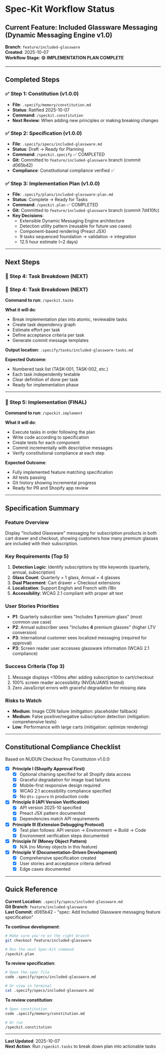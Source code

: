 # Spec-Kit Workflow Status

## Current Feature: Included Glassware Messaging (Dynamic Messaging Engine v1.0)

**Branch**: `feature/included-glassware`  
**Created**: 2025-10-07  
**Workflow Stage**: 🟢 **IMPLEMENTATION PLAN COMPLETE**

---

## Completed Steps

### ✅ Step 1: Constitution (v1.0.0)
- **File**: `.specify/memory/constitution.md`
- **Status**: Ratified 2025-10-07
- **Command**: `/speckit.constitution`
- **Next Review**: When adding new principles or making breaking changes

### ✅ Step 2: Specification (v1.0.0)
- **File**: `.specify/specs/included-glassware.md`
- **Status**: Draft → Ready for Planning
- **Command**: `/speckit.specify` ✅ COMPLETED
- **Git**: Committed to `feature/included-glassware` branch (commit d065b42)
- **Compliance**: Constitutional compliance verified ✅

### ✅ Step 3: Implementation Plan (v1.0.0)
- **File**: `.specify/plans/included-glassware-plan.md`
- **Status**: Complete → Ready for Tasks
- **Command**: `/speckit.plan` ✅ COMPLETED
- **Git**: Committed to `feature/included-glassware` branch (commit 7d410fc)
- **Key Decisions**: 
  - Extensible Dynamic Messaging Engine architecture
  - Detection utility pattern (reusable for future use cases)
  - Component-based rendering (Preact JSX)
  - 9 tasks sequenced foundation → validation → integration
  - 12.5 hour estimate (~2 days)

---

## Next Steps

### 🔵 Step 4: Task Breakdown (NEXT)

### 🔵 Step 4: Task Breakdown (NEXT)

**Command to run**: `/speckit.tasks`

**What it will do**:
- Break implementation plan into atomic, reviewable tasks
- Create task dependency graph
- Estimate effort per task
- Define acceptance criteria per task
- Generate commit message templates

**Output location**: `.specify/tasks/included-glassware-tasks.md`

**Expected Outcome**:
- Numbered task list (TASK-001, TASK-002, etc.)
- Each task independently testable
- Clear definition of done per task
- Ready for implementation phase

---

### 🔵 Step 5: Implementation (FINAL)

**Command to run**: `/speckit.implement`

**What it will do**:
- Execute tasks in order following the plan
- Write code according to specification
- Create tests for each component
- Commit incrementally with descriptive messages
- Verify constitutional compliance at each step

**Expected Outcome**:
- Fully implemented feature matching specification
- All tests passing
- Git history showing incremental progress
- Ready for PR and Shopify app review

---

## Specification Summary

### Feature Overview
Display "Included Glassware" messaging for subscription products in both cart drawer and checkout, showing customers how many premium glasses are included with their subscription.

### Key Requirements (Top 5)
1. **Detection Logic**: Identify subscriptions by title keywords (quarterly, annual, subscription)
2. **Glass Count**: Quarterly = 1 glass, Annual = 4 glasses
3. **Dual Placement**: Cart drawer + Checkout extensions
4. **Localization**: Support English and French with i18n
5. **Accessibility**: WCAG 2.1 compliant with proper alt text

### User Stories Priorities
- **P1**: Quarterly subscriber sees "Includes **1** premium glass" (most common use case)
- **P2**: Annual subscriber sees "Includes **4** premium glasses" (higher LTV conversion)
- **P3**: International customer sees localized messaging (required for approval)
- **P3**: Screen reader user accesses glassware information (WCAG 2.1 compliance)

### Success Criteria (Top 3)
1. Message displays <100ms after adding subscription to cart/checkout
2. 100% screen reader accessibility (NVDA/JAWS tested)
3. Zero JavaScript errors with graceful degradation for missing data

### Risks to Watch
- **Medium**: Image CDN failure (mitigation: placeholder fallback)
- **Medium**: False positive/negative subscription detection (mitigation: comprehensive tests)
- **Low**: Performance with large carts (mitigation: optimize rendering)

---

## Constitutional Compliance Checklist

Based on NUDUN Checkout Pro Constitution v1.0.0:

- [x] **Principle I (Shopify Approval First)**
  - [x] Optional chaining specified for all Shopify data access
  - [x] Graceful degradation for image load failures
  - [x] Mobile-first responsive design required
  - [x] WCAG 2.1 accessibility compliance specified
  - [x] No `@ts-ignore` in production code

- [x] **Principle II (API Version Verification)**
  - [x] API version 2025-10 specified
  - [x] Preact JSX pattern documented
  - [x] Dependencies match API requirements

- [x] **Principle III (Extension Debugging Protocol)**
  - [x] Test plan follows: API version → Environment → Build → Code
  - [x] Environment verification steps documented

- [x] **Principle IV (Money Object Pattern)**
  - [x] N/A (no Money objects in this feature)

- [x] **Principle V (Documentation-Driven Development)**
  - [x] Comprehensive specification created
  - [x] User stories and acceptance criteria defined
  - [x] Edge cases documented

---

## Quick Reference

**Current Location**: `.specify/specs/included-glassware.md`  
**Git Branch**: `feature/included-glassware`  
**Last Commit**: d065b42 - "spec: Add Included Glassware messaging feature specification"

**To continue development**:
```bash
# Make sure you're on the right branch
git checkout feature/included-glassware

# Run the next Spec-Kit command
/speckit.plan
```

**To review specification**:
```bash
# Open the spec file
code .specify/specs/included-glassware.md

# Or view in terminal
cat .specify/specs/included-glassware.md
```

**To review constitution**:
```bash
# Open constitution
code .specify/memory/constitution.md

# Or run
/speckit.constitution
```

---

**Last Updated**: 2025-10-07  
**Next Action**: Run `/speckit.tasks` to break down plan into actionable tasks
